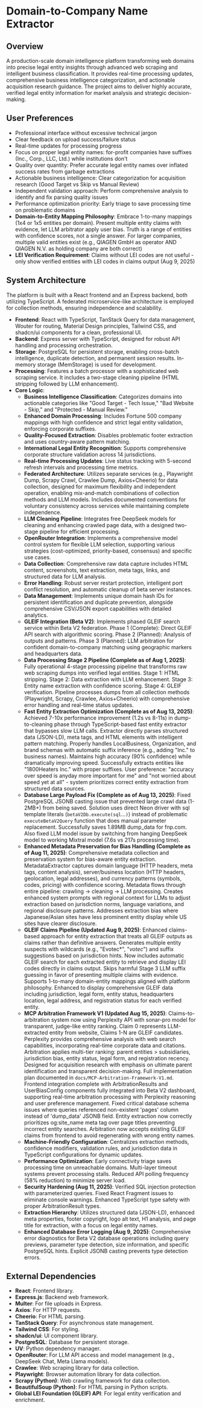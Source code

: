 # Domain-to-Company Name Extractor

## Overview
A production-scale domain intelligence platform transforming web domains into precise legal entity insights through advanced web scraping and intelligent business classification. It provides real-time processing updates, comprehensive business intelligence categorization, and actionable acquisition research guidance. The project aims to deliver highly accurate, verified legal entity information for market analysis and strategic decision-making.

## User Preferences
- Professional interface without excessive technical jargon
- Clear feedback on upload success/failure status
- Real-time updates for processing progress
- Focus on proper legal entity names: for-profit companies have suffixes (Inc., Corp., LLC, Ltd.) while institutions don't
- Quality over quantity: Prefer accurate legal entity names over inflated success rates from garbage extractions
- Actionable business intelligence: Clear categorization for acquisition research (Good Target vs Skip vs Manual Review)
- Independent validation approach: Perform comprehensive analysis to identify and fix parsing quality issues
- Performance optimization priority: Early triage to save processing time on problematic domains
- **Domain-to-Entity Mapping Philosophy**: Embrace 1-to-many mappings (1x4 or 1x5 entities per domain). Present multiple entity claims with evidence, let LLM arbitrator apply user bias. Truth is a range of entities with confidence scores, not a single answer. For larger companies, multiple valid entities exist (e.g., QIAGEN GmbH as operator AND QIAGEN N.V. as holding company are both correct)
- **LEI Verification Requirement**: Claims without LEI codes are not useful - only show verified entities with LEI codes in claims output (Aug 9, 2025)

## System Architecture
The platform is built with a React frontend and an Express backend, both utilizing TypeScript. A federated microservice-like architecture is employed for collection methods, ensuring independence and scalability.

- **Frontend**: React with TypeScript, TanStack Query for data management, Wouter for routing, Material Design principles, Tailwind CSS, and shadcn/ui components for a clean, professional UI.
- **Backend**: Express server with TypeScript, designed for robust API handling and processing orchestration.
- **Storage**: PostgreSQL for persistent storage, enabling cross-batch intelligence, duplicate detection, and permanent session results. In-memory storage (MemStorage) is used for development.
- **Processing**: Features a batch processor with a sophisticated web scraping service. It includes a two-stage cleaning pipeline (HTML stripping followed by LLM enhancement).
- **Core Logic**:
    - **Business Intelligence Classification**: Categorizes domains into actionable categories like "Good Target - Tech Issue," "Bad Website - Skip," and "Protected - Manual Review."
    - **Enhanced Domain Processing**: Includes Fortune 500 company mappings with high confidence and strict legal entity validation, enforcing corporate suffixes.
    - **Quality-Focused Extraction**: Disables problematic footer extraction and uses country-aware pattern matching.
    - **International Legal Entity Recognition**: Supports comprehensive corporate structure validation across 14 jurisdictions.
    - **Real-time Processing Updates**: Live status tracking with 5-second refresh intervals and processing time metrics.
    - **Federated Architecture**: Utilizes separate services (e.g., Playwright Dump, Scrapy Crawl, Crawlee Dump, Axios+Cheerio) for data collection, designed for maximum flexibility and independent operation, enabling mix-and-match combinations of collection methods and LLM models. Includes documented conventions for voluntary consistency across services while maintaining complete independence.
    - **LLM Cleaning Pipeline**: Integrates free DeepSeek models for cleaning and enhancing crawled page data, with a designed two-stage pipeline for efficient processing.
    - **OpenRouter Integration**: Implements a comprehensive model control system for flexible LLM selection, supporting various strategies (cost-optimized, priority-based, consensus) and specific use cases.
    - **Data Collection**: Comprehensive raw data capture includes HTML content, screenshots, text extraction, meta tags, links, and structured data for LLM analysis.
    - **Error Handling**: Robust server restart protection, intelligent port conflict resolution, and automatic cleanup of beta server instances.
    - **Data Management**: Implements unique domain hash IDs for persistent identification and duplicate prevention, alongside comprehensive CSV/JSON export capabilities with detailed analytics.
    - **GLEIF Integration (Beta V2)**: Implements phased GLEIF search service within Beta V2 federation. Phase 1 (Complete): Direct GLEIF API search with algorithmic scoring. Phase 2 (Planned): Analysis of outputs and patterns. Phase 3 (Planned): LLM arbitration for confident domain-to-company matching using geographic markers and headquarters data.
    - **Data Processing Stage 2 Pipeline (Complete as of Aug 1, 2025)**: Fully operational 4-stage processing pipeline that transforms raw web scraping dumps into verified legal entities. Stage 1: HTML stripping. Stage 2: Data extraction with LLM enhancement. Stage 3: Entity name extraction with confidence scoring. Stage 4: GLEIF verification. Pipeline processes dumps from all collection methods (Playwright, Scrapy, Crawlee, Axios+Cheerio) with comprehensive error handling and real-time status updates.
    - **Fast Entity Extraction Optimization (Complete as of Aug 13, 2025)**: Achieved 7-10x performance improvement (1.2s vs 8-11s) in dump-to-cleaning phase through TypeScript-based fast entity extractor that bypasses slow LLM calls. Extractor directly parses structured data (JSON-LD), meta tags, and HTML elements with intelligent pattern matching. Properly handles LocalBusiness, Organization, and brand schemas with automatic suffix inference (e.g., adding "Inc." to business names). Maintains high accuracy (90% confidence) while dramatically improving speed. Successfully extracts entities like "1800Heaters Inc." with proper suffixes. User preference: "accuracy over speed is anyday more important for me" and "not worried about speed yet at all" - system prioritizes correct entity extraction from structured data sources.
    - **Database Large Payload Fix (Complete as of Aug 13, 2025)**: Fixed PostgreSQL JSONB casting issue that prevented large crawl data (1-2MB+) from being saved. Solution uses direct Neon driver with sql template literals (`betaV2Db.execute(sql`...`)`) instead of problematic `executeBetaV2Query` function that does manual parameter replacement. Successfully saves 1.89MB dump_data for fnp.com. Also fixed LLM model issue by switching from hanging DeepSeek model to working Mixtral model (7.6s vs 217s processing time).
    - **Enhanced Metadata Preservation for Bias Handling (Complete as of Aug 11, 2025)**: Comprehensive metadata collection and preservation system for bias-aware entity extraction. MetadataExtractor captures domain language (HTTP headers, meta tags, content analysis), server/business location (HTTP headers, geolocation, legal addresses), and currency patterns (symbols, codes, pricing) with confidence scoring. Metadata flows through entire pipeline: crawling → cleaning → LLM processing. Creates enhanced system prompts with regional context for LLMs to adjust extraction based on jurisdiction norms, language variations, and regional disclosure patterns. Addresses extraction bias where Japanese/Asian sites have less prominent entity display while US sites have clearer disclosure.
    - **GLEIF Claims Pipeline (Updated Aug 9, 2025)**: Enhanced claims-based approach for entity extraction that treats all GLEIF outputs as claims rather than definitive answers. Generates multiple entity suspects with wildcards (e.g., "Evotec*", "*votec*") and suffix suggestions based on jurisdiction hints. Now includes automatic GLEIF search for each extracted entity to retrieve and display LEI codes directly in claims output. Skips harmful Stage 3 LLM suffix guessing in favor of presenting multiple claims with evidence. Supports 1-to-many domain-entity mappings aligned with platform philosophy. Enhanced to display comprehensive GLEIF data including jurisdiction, legal form, entity status, headquarters location, legal address, and registration status for each verified entity.
    - **MCP Arbitration Framework V1 (Updated Aug 15, 2025)**: Claims-to-arbitration system now using Perplexity API with sonar-pro model for transparent, judge-like entity ranking. Claim 0 represents LLM-extracted entity from website, Claims 1-N are GLEIF candidates. Perplexity provides comprehensive analysis with web search capabilities, incorporating real-time corporate data and citations. Arbitration applies multi-tier ranking: parent entities > subsidiaries, jurisdiction bias, entity status, legal form, and registration recency. Designed for acquisition research with emphasis on ultimate parent identification and transparent decision-making. Full implementation plan documented in `docs/MCP-Arbitration-Framework-V1.md`. Frontend integration complete with ArbitrationResults and UserBiasConfig components fully integrated into Beta V2 dashboard, supporting real-time arbitration processing with Perplexity reasoning and user preference management. Fixed critical database schema issues where queries referenced non-existent 'pages' column instead of 'dump_data' JSONB field. Entity extraction now correctly prioritizes og:site_name meta tag over page titles preventing incorrect entity searches. Arbitration now accepts existing GLEIF claims from frontend to avoid regenerating with wrong entity names.
    - **Machine-Friendly Configuration**: Centralizes extraction methods, confidence modifiers, validation rules, and jurisdiction data in TypeScript configurations for dynamic updates.
    - **Performance Optimization**: Early connectivity triage saves processing time on unreachable domains. Multi-layer timeout systems prevent processing stalls. Reduced API polling frequency (58% reduction) to minimize server load.
    - **Security Hardening (Aug 11, 2025)**: Verified SQL injection protection with parameterized queries. Fixed React Fragment issues to eliminate console warnings. Enhanced TypeScript type safety with proper ArbitrationResult types.
    - **Extraction Hierarchy**: Utilizes structured data (JSON-LD), enhanced meta properties, footer copyright, logo alt text, H1 analysis, and page title for extraction, with a focus on legal entity names.
    - **Enhanced Database Error Logging (Aug 9, 2025)**: Comprehensive error diagnostics for Beta V2 database operations including query previews, parameter type detection, size information, and specific PostgreSQL hints. Explicit JSONB casting prevents type detection errors.

## External Dependencies
- **React**: Frontend library.
- **Express.js**: Backend web framework.
- **Multer**: For file uploads in Express.
- **Axios**: For HTTP requests.
- **Cheerio**: For HTML parsing.
- **TanStack Query**: For asynchronous state management.
- **Tailwind CSS**: For styling.
- **shadcn/ui**: UI component library.
- **PostgreSQL**: Database for persistent storage.
- **UV**: Python dependency manager.
- **OpenRouter**: For LLM API access and model management (e.g., DeepSeek Chat, Meta Llama models).
- **Crawlee**: Web scraping library for data collection.
- **Playwright**: Browser automation library for data collection.
- **Scrapy (Python)**: Web crawling framework for data collection.
- **BeautifulSoup (Python)**: For HTML parsing in Python scripts.
- **Global LEI Foundation (GLEIF) API**: For legal entity verification and enrichment.